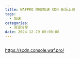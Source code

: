```yaml
---
title: WAFPRO 防御加速 CDN 新版上线
tags:
  - 加速
categories:
  - 资源分享
date: 2024-12-29 00:00:00
---
```


> 

<!-- more -->

## 

https://scdn.console.waf.pro/